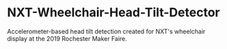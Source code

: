 # NXT-Wheelchair-Head-Tilt-Detector
Accelerometer-based head tilt detection created for NXT's wheelchair display at the 2019 Rochester Maker Faire.
